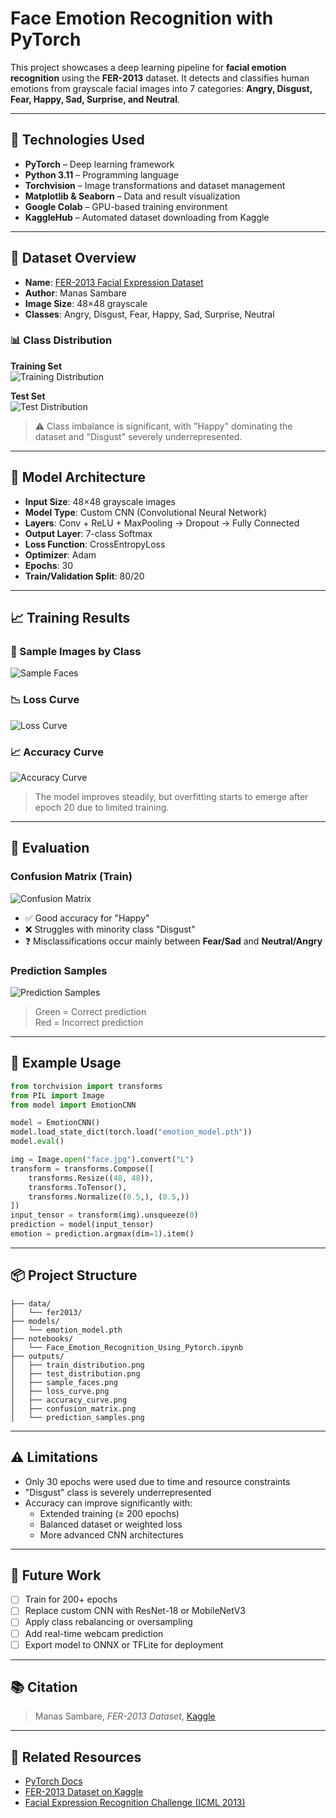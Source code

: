 # Face Emotion Recognition with PyTorch

This project showcases a deep learning pipeline for **facial emotion recognition** using the **FER-2013** dataset. It detects and classifies human emotions from grayscale facial images into 7 categories: **Angry, Disgust, Fear, Happy, Sad, Surprise, and Neutral**.

---

## 🧪 Technologies Used

- **PyTorch** – Deep learning framework  
- **Python 3.11** – Programming language  
- **Torchvision** – Image transformations and dataset management  
- **Matplotlib & Seaborn** – Data and result visualization  
- **Google Colab** – GPU-based training environment  
- **KaggleHub** – Automated dataset downloading from Kaggle  

---

## 📁 Dataset Overview

- **Name**: [FER-2013 Facial Expression Dataset](https://www.kaggle.com/datasets/msambare/fer2013)  
- **Author**: Manas Sambare  
- **Image Size**: 48×48 grayscale  
- **Classes**: Angry, Disgust, Fear, Happy, Sad, Surprise, Neutral

### 📊 Class Distribution

**Training Set**  
![Training Distribution](./train_distribution.png)

**Test Set**  
![Test Distribution](./test_distribution.png)

> ⚠️ Class imbalance is significant, with "Happy" dominating the dataset and "Disgust" severely underrepresented.

---

## 🧠 Model Architecture

- **Input Size**: 48×48 grayscale images  
- **Model Type**: Custom CNN (Convolutional Neural Network)  
- **Layers**: Conv + ReLU + MaxPooling → Dropout → Fully Connected  
- **Output Layer**: 7-class Softmax  
- **Loss Function**: CrossEntropyLoss  
- **Optimizer**: Adam  
- **Epochs**: 30  
- **Train/Validation Split**: 80/20  

---

## 📈 Training Results

### 👀 Sample Images by Class  
![Sample Faces](./sample_faces.png)

### 📉 Loss Curve  
![Loss Curve](./loss_curve.png)

### 📈 Accuracy Curve  
![Accuracy Curve](./accuracy_curve.png)

> The model improves steadily, but overfitting starts to emerge after epoch 20 due to limited training.

---

## 🧪 Evaluation

### Confusion Matrix (Train)  
![Confusion Matrix](./confusion_matrix.png)

- ✅ Good accuracy for "Happy"  
- ❌ Struggles with minority class "Disgust"  
- ❓ Misclassifications occur mainly between **Fear/Sad** and **Neutral/Angry**

### Prediction Samples  
![Prediction Samples](./prediction_samples.png)

> Green = Correct prediction  
> Red = Incorrect prediction

---

## 🚀 Example Usage

```python
from torchvision import transforms
from PIL import Image
from model import EmotionCNN

model = EmotionCNN()
model.load_state_dict(torch.load("emotion_model.pth"))
model.eval()

img = Image.open("face.jpg").convert("L")
transform = transforms.Compose([
    transforms.Resize((48, 48)),
    transforms.ToTensor(),
    transforms.Normalize((0.5,), (0.5,))
])
input_tensor = transform(img).unsqueeze(0)
prediction = model(input_tensor)
emotion = prediction.argmax(dim=1).item()
```

---

## 📦 Project Structure

```
├── data/
│   └── fer2013/
├── models/
│   └── emotion_model.pth
├── notebooks/
│   └── Face_Emotion_Recognition_Using_Pytorch.ipynb
├── outputs/
│   ├── train_distribution.png
│   ├── test_distribution.png
│   ├── sample_faces.png
│   ├── loss_curve.png
│   ├── accuracy_curve.png
│   ├── confusion_matrix.png
│   └── prediction_samples.png
```

---

## ⚠️ Limitations

- Only 30 epochs were used due to time and resource constraints  
- "Disgust" class is severely underrepresented  
- Accuracy can improve significantly with:
  - Extended training (≥ 200 epochs)  
  - Balanced dataset or weighted loss  
  - More advanced CNN architectures  

---

## 🔮 Future Work

- [ ] Train for 200+ epochs  
- [ ] Replace custom CNN with ResNet-18 or MobileNetV3  
- [ ] Apply class rebalancing or oversampling  
- [ ] Add real-time webcam prediction  
- [ ] Export model to ONNX or TFLite for deployment  

---

## 📚 Citation

> Manas Sambare, *FER-2013 Dataset*, [Kaggle](https://www.kaggle.com/datasets/msambare/fer2013)

---

## 🔗 Related Resources

- [PyTorch Docs](https://pytorch.org/docs/stable/index.html)  
- [FER-2013 Dataset on Kaggle](https://www.kaggle.com/datasets/msambare/fer2013)  
- [Facial Expression Recognition Challenge (ICML 2013)](https://www.kaggle.com/competitions/challenges-in-representation-learning-facial-expression-recognition-challenge)
